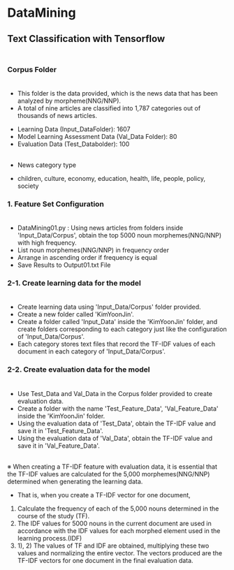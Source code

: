 # DataMining
## Text Classification with Tensorflow <br><br>

### Corpus Folder <br><br>
- This folder is the data provided, which is the news data that has been analyzed by morpheme(NNG/NNP).<br>
- A total of nine articles are classified into 1,787 categories out of thousands of news articles.<br>
 * Learning Data (Input_DataFolder): 1607
 * Model Learning Assessment Data (Val_Data Folder): 80
 * Evaluation Data (Test_Databolder): 100 <br><br>
- News category type
 * children, culture, economy, education, health, life, people, policy, society

### 1. Feature Set Configuration <br><br>
- DataMining01.py : Using news articles from folders inside 'Input_Data/Corpus', obtain the top 5000 noun morphemes(NNG/NNP) with high frequency.<br>
- List noun morphemes(NNG/NNP) in frequency order
- Arrange in ascending order if frequency is equal
- Save Results to Output01.txt File

### 2-1. Create learning data for the model <br><br>
- Create learning data using 'Input_Data/Corpus' folder provided.
- Create a new folder called 'KimYoonJin'.
- Create a folder called 'Input_Data' inside the 'KimYoonJin' folder, and create folders corresponding to each category just like the configuration of 'Input_Data/Corpus'.
- Each category stores text files that record the TF-IDF values of each document in each category of 'Input_Data/Corpus'.

### 2-2. Create evaluation data for the model <br><br>
- Use Test_Data and Val_Data in the Corpus folder provided to create evaluation data.
- Create a folder with the name 'Test_Feature_Data', 'Val_Feature_Data' inside the 'KimYoonJin' folder.
- Using the evaluation data of 'Test_Data', obtain the TF-IDF value and save it in 'Test_Feature_Data'.
- Using the evaluation data of 'Val_Data', obtain the TF-IDF value and save it in 'Val_Feature_Data'.<br><br>

※ When creating a TF-IDF feature with evaluation data, it is essential that the TF-IDF values are calculated for the 5,000 morphemes(NNG/NNP) determined when generating the learning data. <Br>
- That is, when you create a TF-IDF vector for one document,<br>
1) Calculate the frequency of each of the 5,000 nouns determined in the course of the study (TF). <br>
2) The IDF values for 5000 nouns in the current document are used in accordance with the IDF values for each morphed element used in the learning process.(IDF) <br>
3) 1), 2) The values of TF and IDF are obtained, multiplying these two values and normalizing the entire vector. The vectors produced are the TF-IDF vectors for one document in the final evaluation data. <br>

